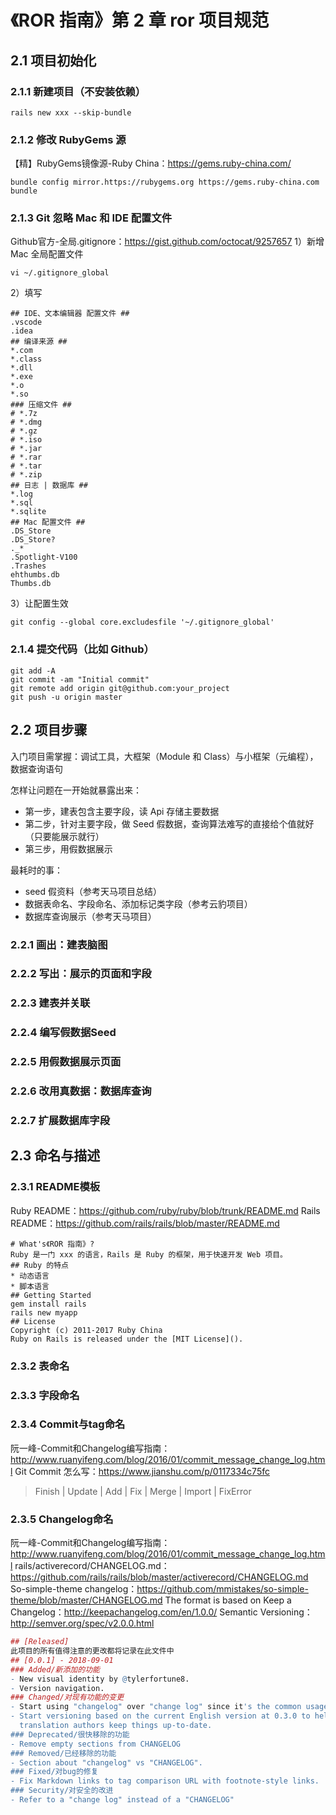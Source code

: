 # 《ROR 指南》第 2 章 ror 项目规范
## 2.1 项目初始化
### 2.1.1 新建项目（不安装依赖）
```
rails new xxx --skip-bundle
```
### 2.1.2 修改 RubyGems 源
【精】RubyGems镜像源-Ruby China：https://gems.ruby-china.com/
```
bundle config mirror.https://rubygems.org https://gems.ruby-china.com
bundle
```
### 2.1.3 Git 忽略 Mac 和 IDE 配置文件
Github官方-全局.gitignore：https://gist.github.com/octocat/9257657
1）新增 Mac 全局配置文件
```
vi ~/.gitignore_global
```
2）填写
```
## IDE、文本编辑器 配置文件 ##
.vscode
.idea
## 编译来源 ##
*.com
*.class
*.dll
*.exe
*.o
*.so
### 压缩文件 ##
# *.7z
# *.dmg
# *.gz
# *.iso
# *.jar
# *.rar
# *.tar
# *.zip
## 日志 | 数据库 ##
*.log
*.sql
*.sqlite
## Mac 配置文件 ##
.DS_Store
.DS_Store?
._*
.Spotlight-V100
.Trashes
ehthumbs.db
Thumbs.db
```
3）让配置生效
```
git config --global core.excludesfile '~/.gitignore_global'
```
### 2.1.4 提交代码（比如 Github）
```
git add -A
git commit -am "Initial commit"
git remote add origin git@github.com:your_project
git push -u origin master
```

## 2.2 项目步骤
入门项目需掌握：调试工具，大框架（Module 和 Class）与小框架（元编程），数据查询语句

怎样让问题在一开始就暴露出来：
* 第一步，建表包含主要字段，读 Api 存储主要数据
* 第二步，针对主要字段，做 Seed 假数据，查询算法难写的直接给个值就好（只要能展示就行）
* 第三步，用假数据展示

最耗时的事：
* seed 假资料（参考天马项目总结）
* 数据表命名、字段命名、添加标记类字段（参考云豹项目）
* 数据库查询展示（参考天马项目）

### 2.2.1 画出：建表脑图
### 2.2.2 写出：展示的页面和字段
### 2.2.3 建表并关联
### 2.2.4 编写假数据Seed
### 2.2.5 用假数据展示页面
### 2.2.6 改用真数据：数据库查询
### 2.2.7 扩展数据库字段

## 2.3 命名与描述
### 2.3.1 README模板
Ruby README：https://github.com/ruby/ruby/blob/trunk/README.md
Rails README：https://github.com/rails/rails/blob/master/README.md
```
# What's《ROR 指南》?
Ruby 是一门 xxx 的语言，Rails 是 Ruby 的框架，用于快速开发 Web 项目。
## Ruby 的特点
* 动态语言
* 脚本语言
## Getting Started
gem install rails
rails new myapp
## License
Copyright (c) 2011-2017 Ruby China
Ruby on Rails is released under the [MIT License]().
```
### 2.3.2 表命名
### 2.3.3 字段命名
### 2.3.4 Commit与tag命名
阮一峰-Commit和Changelog编写指南：http://www.ruanyifeng.com/blog/2016/01/commit_message_change_log.html
Git Commit 怎么写：https://www.jianshu.com/p/0117334c75fc
> Finish | Update | Add | Fix | Merge | Import | FixError

### 2.3.5 Changelog命名
阮一峰-Commit和Changelog编写指南：http://www.ruanyifeng.com/blog/2016/01/commit_message_change_log.html
rails/activerecord/CHANGELOG.md：https://github.com/rails/rails/blob/master/activerecord/CHANGELOG.md
So-simple-theme changelog：https://github.com/mmistakes/so-simple-theme/blob/master/CHANGELOG.md
The format is based on Keep a Changelog：http://keepachangelog.com/en/1.0.0/
Semantic Versioning：http://semver.org/spec/v2.0.0.html
```r
## [Released]
此项目的所有值得注意的更改都将记录在此文件中
## [0.0.1] - 2018-09-01
### Added/新添加的功能
- New visual identity by @tylerfortune8.
- Version navigation.
### Changed/对现有功能的变更
- Start using "changelog" over "change log" since it's the common usage.
- Start versioning based on the current English version at 0.3.0 to help
  translation authors keep things up-to-date.
### Deprecated/很快移除的功能
- Remove empty sections from CHANGELOG
### Removed/已经移除的功能
- Section about "changelog" vs "CHANGELOG".
### Fixed/对bug的修复
- Fix Markdown links to tag comparison URL with footnote-style links.
### Security/对安全的改进
- Refer to a "change log" instead of a "CHANGELOG"
```
